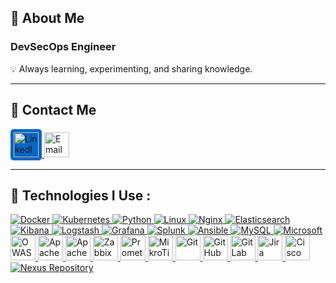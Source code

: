 ## 👋 About Me 
### DevSecOps Engineer
💡 Always learning, experimenting, and sharing knowledge.



--------------------------------





## 📧 Contact Me

<a href="https://www.linkedin.com/in/hamedtaromi/" target="_blank" rel="noreferrer">
  <img src="https://upload.wikimedia.org/wikipedia/commons/8/81/LinkedIn_icon.svg" alt="LinkedIn" width="40" height="40" style="background:#0A66C2; border-radius:5px; padding:5px;"/>
</a>
  <a href="mailto:hamedtaromi8@gmail.com" target="_blank" rel="noreferrer">
    <img src="https://cdn.simpleicons.org/gmail/EA4335" alt="Email" width="40" height="40"/>
  </a>
</p>

-------------------------







## 🔴 Technologies I Use :
<p align="left">
  <a href="https://www.docker.com/" target="_blank" rel="noreferrer">
    <img src="https://img.icons8.com/color/48/docker.png" alt="Docker"/>
  </a>
  <a href="https://kubernetes.io/" target="_blank" rel="noreferrer">
    <img src="https://img.icons8.com/color/48/kubernetes.png" alt="Kubernetes"/>
  </a>
  <a href="https://www.python.org/" target="_blank" rel="noreferrer">
    <img src="https://img.icons8.com/color/48/python.png" alt="Python"/>
  </a>
  <a href="https://www.linux.org/" target="_blank" rel="noreferrer">
    <img src="https://img.icons8.com/color/48/linux.png" alt="Linux"/>
  </a>
  <a href="https://www.nginx.com/" target="_blank" rel="noreferrer">
    <img src="https://img.icons8.com/color/48/nginx.png" alt="Nginx"/>
  </a>
  <a href="https://www.elastic.co/elasticsearch/" target="_blank" rel="noreferrer">
    <img src="https://img.icons8.com/color/48/elasticsearch.png" alt="Elasticsearch"/>
  </a>
  <a href="https://www.elastic.co/kibana/" target="_blank" rel="noreferrer">
    <img src="https://img.icons8.com/color/48/kibana.png" alt="Kibana"/>
  </a>
  <a href="https://www.elastic.co/logstash/" target="_blank" rel="noreferrer">
    <img src="https://img.icons8.com/color/48/logstash.png" alt="Logstash"/>
  </a>
  <a href="https://grafana.com/" target="_blank" rel="noreferrer">
    <img src="https://img.icons8.com/color/48/grafana.png" alt="Grafana"/>
  </a>
  <a href="https://www.splunk.com/" target="_blank" rel="noreferrer">
    <img src="https://img.icons8.com/color/48/splunk.png" alt="Splunk"/>
  </a>
  <a href="https://www.ansible.com/" target="_blank" rel="noreferrer">
    <img src="https://img.icons8.com/color/48/ansible.png" alt="Ansible"/>
  </a>
  <a href="https://www.mysql.com/" target="_blank" rel="noreferrer">
    <img src="https://img.icons8.com/color/48/mysql.png" alt="MySQL"/>
  </a>
      <a href="https://www.microsoft.com/" target="_blank" rel="noreferrer">
    <img src="https://img.icons8.com/color/48/microsoft.png" alt="Microsoft"/>
  </a>
  <a href="https://owasp.org/" target="_blank" rel="noreferrer">
    <img src="https://cdn.simpleicons.org/owasp/000000" alt="OWASP" width="40" height="40"/>
  </a>
  <a href="https://kafka.apache.org/" target="_blank" rel="noreferrer">
    <img src="https://cdn.simpleicons.org/apachekafka/231F20" alt="Apache Kafka" width="40" height="40"/>
  </a>
  <a href="https://httpd.apache.org/" target="_blank" rel="noreferrer">
    <img src="https://cdn.simpleicons.org/apache/D22128" alt="Apache" width="40" height="40"/>
  </a>
   <a href="https://www.zabbix.com/" target="_blank" rel="noreferrer">
    <img src="https://www.vectorlogo.zone/logos/zabbix/zabbix-icon.svg" alt="Zabbix" width="40" height="40"/>
  </a>
  <a href="https://prometheus.io/" target="_blank" rel="noreferrer">
    <img src="https://cdn.simpleicons.org/prometheus/E6522C" alt="Prometheus" width="40" height="40"/>
  </a>
    </a>
  <a href="https://mikrotik.com/" target="_blank" rel="noreferrer">
    <img src="https://cdn.simpleicons.org/mikrotik/FF0000" alt="MikroTik" width="40" height="40"/>
  </a>
  <a href="https://git-scm.com/" target="_blank" rel="noreferrer">
    <img src="https://cdn.simpleicons.org/git/F05032" alt="Git" width="40" height="40"/>
  </a>
  <a href="https://github.com/" target="_blank" rel="noreferrer">
    <img src="https://cdn.simpleicons.org/github/181717" alt="GitHub" width="40" height="40"/>
  </a>
  <a href="https://about.gitlab.com/" target="_blank" rel="noreferrer">
    <img src="https://cdn.simpleicons.org/gitlab/FC6D26" alt="GitLab" width="40" height="40"/>
  </a>
  <a href="https://www.atlassian.com/software/jira" target="_blank" rel="noreferrer">
    <img src="https://cdn.simpleicons.org/jira/0052CC" alt="Jira" width="40" height="40"/>
  </a>
  <a href="https://www.cisco.com/" target="_blank" rel="noreferrer">
    <img src="https://cdn.simpleicons.org/cisco/1BA0D7" alt="Cisco" width="40" height="40"/>
  </a>
<a href="https://www.sonatype.com/nexus-repository-oss" target="_blank" rel="noreferrer">
  <img src="https://img.icons8.com/fluency/48/000000/nexus.png" alt="Nexus Repository" />
</a>
</p>


